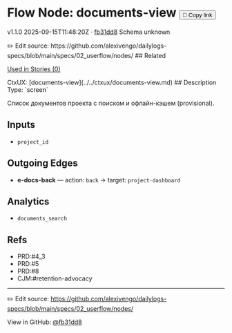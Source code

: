 
# Flow Node: documents-view <button class="copy-link" aria-label="Copy page link" onclick="window.spechubCopyLink && window.spechubCopyLink()">🔗 Copy link</button>

<p class="badges">
  <span class="badge version">v1.1.0</span>
  <span class="badge build">2025-09-15T11:48:20Z · <a href="https://github.com/alexivengo/dailylogs-specs/commits/main" target="_blank" rel="noopener" class="sha">fb31dd8</a></span>
  <span class="badge schema unknown">Schema unknown</span>
</p>
✏️ Edit source: https://github.com/alexivengo/dailylogs-specs/blob/main/specs/02_userflow/nodes/
## Related
<p>
  <span class="chip">
    <a href="../stories/index.md#?flow=documents-view">Used in Stories (0)</a>
  </span>
</p>
CtxUX:
<span class="chip">[documents-view](../../ctxux/documents-view.md)</span>
## Description
Type: `screen`

Список документов проекта с поиском и офлайн-кэшем (provisional).

## Inputs
- `project_id`


## Outgoing Edges
- **e-docs-back** — action: `back` → target: `project-dashboard`

## Analytics
- `documents_search`

## Refs
- PRD:#4_3
- PRD:#5
- PRD:#8
- CJM:#retention-advocacy

---
✏️ Edit source: https://github.com/alexivengo/dailylogs-specs/blob/main/specs/02_userflow/nodes/

<p class="page-meta">
  View in GitHub: <a href="https://github.com/alexivengo/dailylogs-specs/commit/fb31dd8" target="_blank" rel="noopener">@fb31dd8</a></p>